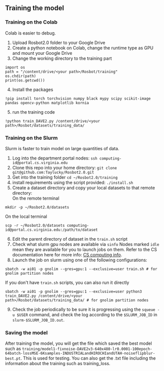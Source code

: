 ## Training the model
### Training on the Colab
Colab is easier to debug.
1. Upload Rosbot2.0 folder to your Google Drive
2. Create a python notebook on Colab, change the runtime type as GPU and mount your Google Drive
3. Change the working directory to the training part
```
import os
path = "/content/drive/<your path>/Rosbot/training"
os.chdir(path)
print(os.getcwd())
```
4. Install the packages
```
!pip install torch torchvision numpy black mypy scipy scikit-image pandas opencv-python matplotlib kornia
```
5. run the training code
```
!python train_DAVE2.py /content/drive/<your path>/Rosbot/datasets/training_data/
```
### Training on the Slurm
Slurm is faster to train model on large quantities of data.
1. Log into the department portal nodes: ``ssh computing-id@portal.cs.virginia.edu``
2. Clone this repo into your home directory: ``git clone git@github.com:Taylucky/Rosbot2.0.git``
3. Get into the training folder ``cd ~/Rosbot2.0/training``
4. install requirements using the script provided: ``./install.sh``
5. Create a dataset directory and copy your local datasets to that remote directory:<br>
   On the remote terminal
```
mkdir -p ~/Rosbot2.0/datasets
```
   On the local terminal
```
scp -r ~/Rosbot2.0/datasets computing-id@portal.cs.virginia.edu:/path/to/dataset 
```
6.  Edit the parent directory of dataset in the ``train.sh`` script
7.  Check what slurm gpu nodes are available via `sinfo` Nodes marked `idle` mean they are available for you to launch jobs on them. Refer to the CS documentation here for more info: [CS computing info](https://www.cs.virginia.edu/wiki/doku.php?id=start).
8.   Launch the job on slurm using one of the following configurations:
```
sbatch -w ai01 -p gnolim --gres=gpu:1 --exclusive=user train.sh # for gnolim partition nodes
```
If you don't have ``train.sh`` scripts, you can also run it directly
```
sbatch -w ai01 -p gnolim --gres=gpu:1 --exclusive=user python3 train_DAVE2.py /content/drive/<your path>/Rosbot/datasets/training_data/ # for gnolim partition nodes
```
9.  Check the job periodically to be sure it is progressing using the `squeue -u $USER` command, and check the log according to the `$SLURM_JOB_ID` in `slurm-$SLURM_JOB_ID.out`.

### Saving the model
After training the model, you will get the file which saved the best model such as ``training/model1-fixnoise-DAVE2v3-640x480-lr0.0001-100epoch-64batch-lossMSE-6Ksamples-INDUSTRIALandHIROCHIandUTAH-noiseflipblur-best.pt``. This is used for testing. You can also get the .txt file including the information about the training such as training_loss.
